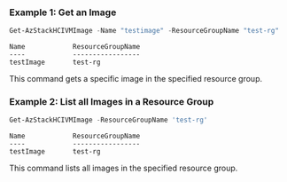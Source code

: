 ### Example 1:  Get an Image 
```powershell
Get-AzStackHCIVMImage -Name "testimage" -ResourceGroupName "test-rg" 
```
```output
Name            ResourceGroupName
----            -----------------
testImage       test-rg
```

This command gets a specific image in the specified resource group. 

### Example 2: List all Images in a Resource Group  
```powershell
Get-AzStackHCIVMImage -ResourceGroupName 'test-rg'
```
```output
Name            ResourceGroupName
----            -----------------
testImage       test-rg
```
This command lists all images in the specified resource group. 

